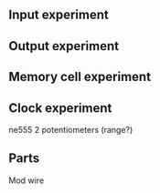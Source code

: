 Input experiment
----------------


Output experiment
-----------------


Memory cell experiment
----------------------


Clock experiment
----------------
ne555
2 potentiometers (range?)

Parts
-----
Mod wire


